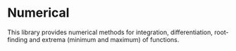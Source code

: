 # Numerical

This library provides numerical methods for integration, differentiation, root-finding and extrema (minimum and maximum) of functions.
